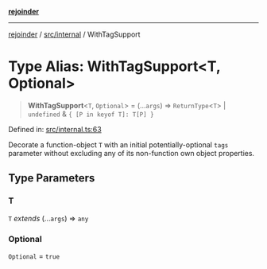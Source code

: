 [**rejoinder**](../../../README.md)

***

[rejoinder](../../../README.md) / [src/internal](../README.md) / WithTagSupport

# Type Alias: WithTagSupport\<T, Optional\>

> **WithTagSupport**\<`T`, `Optional`\> = (...`args`) => `ReturnType`\<`T`\> \| `undefined` & `{ [P in keyof T]: T[P] }`

Defined in: [src/internal.ts:63](https://github.com/Xunnamius/rejoinder/blob/523d50127af7d502d1a1b1da0fd1638569552949/src/internal.ts#L63)

Decorate a function-object `T` with an initial potentially-optional `tags`
parameter without excluding any of its non-function own object properties.

## Type Parameters

### T

`T` *extends* (...`args`) => `any`

### Optional

`Optional` = `true`
